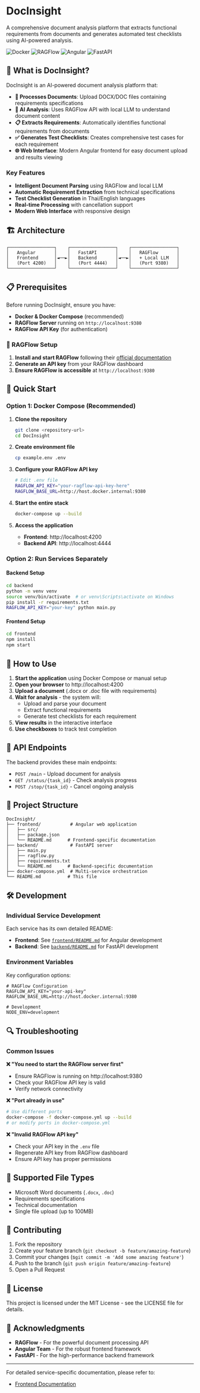 # DocInsight

A comprehensive document analysis platform that extracts functional requirements from documents and generates automated test checklists using AI-powered analysis.

![Docker](https://img.shields.io/badge/Docker-Compose-blue?style=flat-square&logo=docker)
![RAGFlow](https://img.shields.io/badge/RAGFlow-API-green?style=flat-square)
![Angular](https://img.shields.io/badge/Angular-19.2-red?style=flat-square&logo=angular)
![FastAPI](https://img.shields.io/badge/FastAPI-Python-blue?style=flat-square&logo=fastapi)

## 🚀 What is DocInsight?

DocInsight is an AI-powered document analysis platform that:

- **📄 Processes Documents**: Upload DOCX/DOC files containing requirements specifications
- **🤖 AI Analysis**: Uses RAGFlow API with local LLM to understand document content
- **📋 Extracts Requirements**: Automatically identifies functional requirements from documents
- **✅ Generates Test Checklists**: Creates comprehensive test cases for each requirement
- **🌐 Web Interface**: Modern Angular frontend for easy document upload and results viewing

### Key Features
- **Intelligent Document Parsing** using RAGFlow and local LLM
- **Automatic Requirement Extraction** from technical specifications
- **Test Checklist Generation** in Thai/English languages
- **Real-time Processing** with cancellation support
- **Modern Web Interface** with responsive design

## 🏗️ Architecture

```
┌─────────────────┐    ┌─────────────────┐    ┌─────────────────┐
│   Angular       │    │   FastAPI       │    │   RAGFlow       │
│   Frontend      │◄──►│   Backend       │◄──►│   + Local LLM   │
│   (Port 4200)   │    │   (Port 4444)   │    │   (Port 9380)   │
└─────────────────┘    └─────────────────┘    └─────────────────┘
```

## 📋 Prerequisites

Before running DocInsight, ensure you have:

- **Docker & Docker Compose** (recommended)
- **RAGFlow Server** running on `http://localhost:9380`
- **RAGFlow API Key** (for authentication)

### 🔧 RAGFlow Setup

1. **Install and start RAGFlow** following their [official documentation](https://ragflow.io/docs)
2. **Generate an API key** from your RAGFlow dashboard
3. **Ensure RAGFlow is accessible** at `http://localhost:9380`

## 🚀 Quick Start

### Option 1: Docker Compose (Recommended)

1. **Clone the repository**
   ```bash
   git clone <repository-url>
   cd DocInsight
   ```

2. **Create environment file**
   ```bash
   cp example.env .env
   ```

3. **Configure your RAGFlow API key**
   ```bash
   # Edit .env file
   RAGFLOW_API_KEY="your-ragflow-api-key-here"
   RAGFLOW_BASE_URL=http://host.docker.internal:9380
   ```

4. **Start the entire stack**
   ```bash
   docker-compose up --build
   ```

5. **Access the application**
   - **Frontend**: http://localhost:4200
   - **Backend API**: http://localhost:4444

### Option 2: Run Services Separately

#### Backend Setup
```bash
cd backend
python -m venv venv
source venv/bin/activate  # or venv\Scripts\activate on Windows
pip install -r requirements.txt
RAGFLOW_API_KEY="your-key" python main.py
```

#### Frontend Setup
```bash
cd frontend
npm install
npm start
```

## 📖 How to Use

1. **Start the application** using Docker Compose or manual setup
2. **Open your browser** to http://localhost:4200
3. **Upload a document** (.docx or .doc file with requirements)
4. **Wait for analysis** - the system will:
   - Upload and parse your document
   - Extract functional requirements
   - Generate test checklists for each requirement
5. **View results** in the interactive interface
6. **Use checkboxes** to track test completion

## 🔗 API Endpoints

The backend provides these main endpoints:

- `POST /main` - Upload document for analysis
- `GET /status/{task_id}` - Check analysis progress
- `POST /stop/{task_id}` - Cancel ongoing analysis

## 📁 Project Structure

```
DocInsight/
├── frontend/           # Angular web application
│   ├── src/
│   ├── package.json
│   └── README.md      # Frontend-specific documentation
├── backend/            # FastAPI server
│   ├── main.py
│   ├── ragflow.py
│   ├── requirements.txt
│   └── README.md      # Backend-specific documentation
├── docker-compose.yml  # Multi-service orchestration
└── README.md          # This file
```

## 🛠️ Development

### Individual Service Development

Each service has its own detailed README:
- **Frontend**: See [`frontend/README.md`](frontend/README.md) for Angular development
- **Backend**: See [`backend/README.md`](backend/README.md) for FastAPI development

### Environment Variables

Key configuration options:

```env
# RAGFlow Configuration
RAGFLOW_API_KEY="your-api-key"
RAGFLOW_BASE_URL=http://host.docker.internal:9380

# Development
NODE_ENV=development
```

## 🔍 Troubleshooting

### Common Issues

**❌ "You need to start the RAGFlow server first"**
- Ensure RAGFlow is running on http://localhost:9380
- Check your RAGFlow API key is valid
- Verify network connectivity

**❌ "Port already in use"**
```bash
# Use different ports
docker-compose -f docker-compose.yml up --build
# or modify ports in docker-compose.yml
```

**❌ "Invalid RAGFlow API key"**
- Check your API key in the `.env` file
- Regenerate API key from RAGFlow dashboard
- Ensure API key has proper permissions

## 📝 Supported File Types

- Microsoft Word documents (`.docx`, `.doc`)
- Requirements specifications
- Technical documentation
- Single file upload (up to 100MB)

## 🤝 Contributing

1. Fork the repository
2. Create your feature branch (`git checkout -b feature/amazing-feature`)
3. Commit your changes (s`git commit -m 'Add some amazing feature'`)
4. Push to the branch (`git push origin feature/amazing-feature`)
5. Open a Pull Request

## 📄 License

This project is licensed under the MIT License - see the LICENSE file for details.

## 🙏 Acknowledgments

- **RAGFlow** - For the powerful document processing API
- **Angular Team** - For the robust frontend framework
- **FastAPI** - For the high-performance backend framework

---

For detailed service-specific documentation, please refer to:
- [Frontend Documentation](frontend/README.md)
